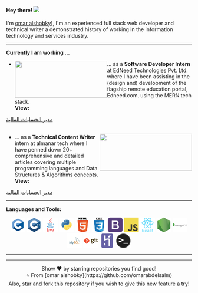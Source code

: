 <h4> Hey there! <img src="[https://github.com/account](https://avatars.githubusercontent.com/u/19286361?v=4)" width="30px"></h4>

I'm [omar alshobky](https://yousef555.blogspot.com/)), I'm an experienced full stack web developer and technical writer a demonstrated history of working in the information technology and services industry.

---

**Currently I am working ...**

- <div>
    <img width="250" height="100" align='left' src="https://play-lh.googleusercontent.com/5KihZS28LUehm5mzSGp1aw0neVFk805JiJYH8F3YPAkSZD9jlZr1tzpE8voWVzNLpvaK=s48-rw" >
    ... as a <strong>Software Developer Intern</strong> at EdNeed Technologies Pvt. Ltd. where I have been assisting in the (design and) development of the flagship remote education portal, Edneed.com, using the MERN tech stack.
    <br />
    <strong>View: </strong> <a href="[https://edneed.com](https://play.google.com/store/apps/details?id=com.alshobky.myhasaby&pli=1)" >
مدير الحسابات المالية</a> 
    <br /> 
    <br /> 
  </div>

- <div>
     <img width="250" height="100" align='right' src="https://play-lh.googleusercontent.com/5KihZS28LUehm5mzSGp1aw0neVFk805JiJYH8F3YPAkSZD9jlZr1tzpE8voWVzNLpvaK=s48-rw" >
     ... as a <strong>Technical Content Writer</strong> intern at almanar tech where I have penned down 20+ comprehensive and detailed articles covering multiple programming languages and Data Structures & Algorithms concepts.
     <br />
     <strong>View: </strong> <a href="https://play.google.com/store/apps/details?id=com.alshobky.myhasaby&pli=1" >
مدير الحسابات المالية</a> 
     <br /> 
   </div>

  ***

**Languages and Tools:**

<p align="center">

  <div align="center">
  
  <code><img height="40" src="https://raw.githubusercontent.com/github/explore/80688e429a7d4ef2fca1e82350fe8e3517d3494d/topics/c/c.png"></code> <code><img height="40" src="https://raw.githubusercontent.com/github/explore/80688e429a7d4ef2fca1e82350fe8e3517d3494d/topics/cpp/cpp.png"></code> <code><img height="40" src="https://raw.githubusercontent.com/devicons/devicon/master/icons/java/java-original-wordmark.svg"></code> <code><img height="40" src="https://raw.githubusercontent.com/github/explore/80688e429a7d4ef2fca1e82350fe8e3517d3494d/topics/python/python.png"></code> <code><img height="40" src="https://raw.githubusercontent.com/github/explore/80688e429a7d4ef2fca1e82350fe8e3517d3494d/topics/html/html.png"></code> <code><img height="40" src="https://raw.githubusercontent.com/github/explore/80688e429a7d4ef2fca1e82350fe8e3517d3494d/topics/css/css.png"></code> <code><img height="40" src="https://raw.githubusercontent.com/github/explore/80688e429a7d4ef2fca1e82350fe8e3517d3494d/topics/bootstrap/bootstrap.png"></code> <code><img height="40" src="https://raw.githubusercontent.com/github/explore/80688e429a7d4ef2fca1e82350fe8e3517d3494d/topics/javascript/javascript.png"></code> <code><img height="40" src="https://raw.githubusercontent.com/devicons/devicon/master/icons/react/react-original-wordmark.svg"></code> <code><img height="40" src="https://raw.githubusercontent.com/github/explore/80688e429a7d4ef2fca1e82350fe8e3517d3494d/topics/nodejs/nodejs.png"></code> <code><img height="40" src="https://raw.githubusercontent.com/github/explore/80688e429a7d4ef2fca1e82350fe8e3517d3494d/topics/mongodb/mongodb.png"></code> <code><img height="40" src="https://raw.githubusercontent.com/github/explore/80688e429a7d4ef2fca1e82350fe8e3517d3494d/topics/mysql/mysql.png"></code> <code><img height="40" src="https://raw.githubusercontent.com/github/explore/80688e429a7d4ef2fca1e82350fe8e3517d3494d/topics/git/git.png"></code> <code><img height="40" src="https://raw.githubusercontent.com/devicons/devicon/master/icons/heroku/heroku-plain.svg"></code> <code><img height="40" src="https://raw.githubusercontent.com/github/explore/80688e429a7d4ef2fca1e82350fe8e3517d3494d/topics/terminal/terminal.png"></code>

  </div>
  </p>

---



---

<p align="center">
 

  <p align="center">
    Show ❤️ by starring repositories you find good! 
    <br />
    ⭐️ From [omar alshobky](https://github.com/omarabdelsalm)
    <br />
    Also, star and fork this repository if you wish to give this new feature a try!
  </p>
</p>

<div align="right">
  


</div>
